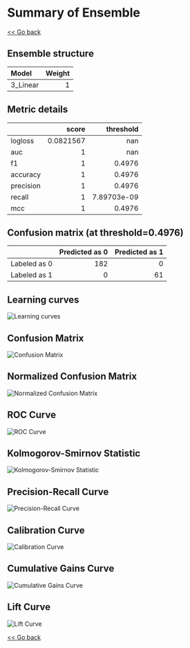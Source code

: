 # Summary of Ensemble

[<< Go back](../README.md)


## Ensemble structure
| Model    |   Weight |
|:---------|---------:|
| 3_Linear |        1 |

## Metric details
|           |     score |     threshold |
|:----------|----------:|--------------:|
| logloss   | 0.0821567 | nan           |
| auc       | 1         | nan           |
| f1        | 1         |   0.4976      |
| accuracy  | 1         |   0.4976      |
| precision | 1         |   0.4976      |
| recall    | 1         |   7.89703e-09 |
| mcc       | 1         |   0.4976      |


## Confusion matrix (at threshold=0.4976)
|              |   Predicted as 0 |   Predicted as 1 |
|:-------------|-----------------:|-----------------:|
| Labeled as 0 |              182 |                0 |
| Labeled as 1 |                0 |               61 |

## Learning curves
![Learning curves](learning_curves.png)
## Confusion Matrix

![Confusion Matrix](confusion_matrix.png)


## Normalized Confusion Matrix

![Normalized Confusion Matrix](confusion_matrix_normalized.png)


## ROC Curve

![ROC Curve](roc_curve.png)


## Kolmogorov-Smirnov Statistic

![Kolmogorov-Smirnov Statistic](ks_statistic.png)


## Precision-Recall Curve

![Precision-Recall Curve](precision_recall_curve.png)


## Calibration Curve

![Calibration Curve](calibration_curve_curve.png)


## Cumulative Gains Curve

![Cumulative Gains Curve](cumulative_gains_curve.png)


## Lift Curve

![Lift Curve](lift_curve.png)



[<< Go back](../README.md)

